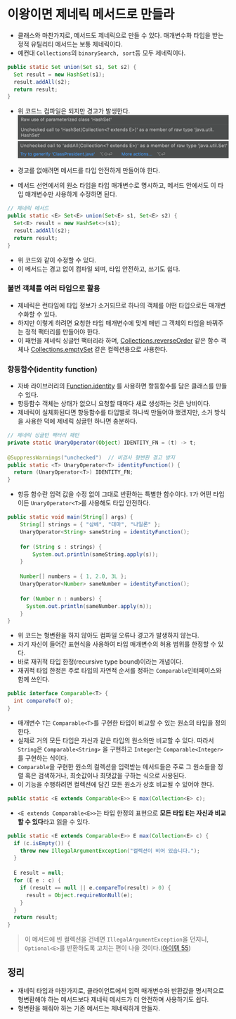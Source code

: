 # 이왕이면 제네릭 메서드로 만들라

* 클래스와 마찬가지로, 메서드도 제네릭으로 만들 수 있다. 매개변수화 타입을 받는 정적 유틸리티 메서드는 보통 제네릭이다.
* 예컨대 `Collections`의 `binarySearch, sort`등 모두 제네릭이다.

```java
public static Set union(Set s1, Set s2) {
  Set result = new HashSet(s1);
  result.addAll(s2);
  return result;
}
```

* 위 코드느 컴파일은 되지만 경고가 발생한다.
![img.png](../images/item30/로%20타입%20수용불가.png)
![img.png](../images/item30/로%20타입%20수용%20불가2.png)

* 경고를 없애려면 메서드를 타입 안전하게 만들어야 한다.
* 메서드 선언에서의 원소 타입을 타입 매개변수로 명시하고, 메서드 안에서도 이 타입 매개변수만 사용하게 수정하면 된다.

```java
// 제네릭 메서드
public static <E> Set<E> union(Set<E> s1, Set<E> s2) {
  Set<E> result = new HashSet<>(s1);
  result.addAll(s2);
  return result;
}
```

* 위 코드와 같이 수정할 수 있다.
* 이 메서드는 경고 없이 컴파일 되며, 타입 안전하고, 쓰기도 쉽다.

### 불변 객체를 여러 타입으로 활용

* 제네릭은 런타임에 타입 정보가 소거되므로 하나의 객체를 어떤 타입으로든 매개변수화할 수 있다.
* 하지만 이렇게 하려면 요청한 타입 매개변수에 맞게 매번 그 객체의 타입을 바꿔주는 정적 팩터리를 만들어야 한다.
* 이 패턴을 제네릭 싱글턴 팩터리라 하며, [Collections.reverseOrder](https://docs.oracle.com/javase/7/docs/api/java/util/Collections.html#reverseOrder())
  같은 함수 객체나 [Collections.emptySet](https://docs.oracle.com/javase/7/docs/api/java/util/Collections.html#emptySet())
  같은 컬렉션용으로 사용한다.

### 항등함수(identity function)

* 자바 라이브러리의 [Function.identity](https://docs.oracle.com/javase/8/docs/api/java/util/function/Function.html#identity--)
  를 사용하면 항등함수를 담은 클래스를 만들 수 있다.
* 항등함수 객체는 상태가 없으니 요청할 때마다 새로 생성하는 것은 낭비이다.
* 제네릭이 실체화된다면 항등함수를 타입별로 하나씩 만들어야 했겠지만, 소거 방식을 사용한 덕에 제네릭 싱글턴 하나면 충분하다.

```java
// 제네릭 싱글턴 팩터리 패턴
private static UnaryOperator(Object) IDENTITY_FN = (t) -> t;

@SuppressWarnings("unchecked")  // 비검사 형변환 경고 방지
public static <T> UnaryOperator<T> identityFunction() {
  return (UnaryOperator<T>) IDENTITY_FN;
}
```

* 항등 함수란 입력 값을 수정 없이 그대로 반환하는 특별한 함수이다. `T`가 어떤 타입이든 `UnaryOperator<T>`를 사용해도 타입 안전하다.

```java
public static void main(String[] args) {
    String[] strings = { "삼베", "대마", "나일론" };
    UnaryOperator<String> sameString = identityFunction();
    
    for (String s : strings) {
        System.out.println(sameString.apply(s));
    }
    
    Number[] numbers = { 1, 2.0, 3L };
    UnaryOperator<Number> sameNumber = identityFunction();
    
    for (Number n : numbers) {
      System.out.println(sameNumber.apply(n));
    }
}
```

* 위 코드는 형변환을 하지 않아도 컴파일 오류나 경고가 발생하지 않는다.
* 자기 자신이 들어간 표현식을 사용하여 타입 매개변수의 허용 범위를 한정할 수 있다.
* 바로 재귀적 타입 한정(recursive type bound)이라는 개념이다.
* 재귀적 타입 한정은 주로 타입의 자연적 순서를 정하는 `Comparable`인터페이스와 함께 쓰인다.

```java
public interface Comparable<T> {
  int compareTo(T o);
}
```

* 매개변수 `T`는 `Comparable<T>`를 구현한 타입이 비교할 수 있는 원소의 타입을 정의한다.
* 실제로 거의 모든 타입은 자신과 같은 타입의 원소와만 비교할 수 있다. 따라서 `String`은 `Comparable<String>`
  을 구현하고 `Integer`는 `Comparable<Integer>`를 구현하는 식이다.
* `Comparable`을 구현한 원소의 컬렉션을 입력받는 메서드들은 주로 그 원소들을 정렬 혹은 검색하거나, 최솟값이나 최댓값을
  구하는 식으로 사용된다.
* 이 기능을 수행하려면 컬렉션에 담긴 모든 원소가 상호 비교될 수 있어야 한다.

```java
public static <E extends Comparable<E>> E max(Collection<E> c);
```

* `<E extends Comparable<E>>`는 타입 한정의 표현으로 **모든 타입 E는 자신과 비교할 수 있다**라고 읽을 수 있다.

```java
public static <E extends Comparable<E>> E max(Collection<E> c) {
  if (c.isEmpty()) {
    throw new IllegalArgumentException("컬렉션이 비어 있습니다.");
  }
  
  E result = null;
  for (E e : c) {
    if (result == null || e.compareTo(result) > 0) {
      result = Object.requireNonNull(e);
    }
  }
  return result;
}
```

> 이 메서드에 빈 컬렉션을 건네면 `IllegalArgumentException`을 던지니, `Optional<E>`를 반환하도록 고치는
> 편이 나을 것이다.([아이템 55](https://github.com/parkhanbeen/study/blob/master/effective-java/8%EC%9E%A5/55.%EC%98%B5%EC%85%94%EB%84%90%20%EB%B0%98%ED%99%98%EC%9D%80%20%EC%8B%A0%EC%A4%91%ED%9E%88%20%ED%95%98%EB%9D%BC.md))

## 정리

* 재네릭 타입과 마찬가지로, 클라이언트에서 입력 매개변수와 반환값을 명시적으로 형변환해야 하는 메서드보다 
  제네릭 메서드가 더 안전하며 사용하기도 쉽다.
* 형변환을 해줘야 하는 기존 메서드는 제네릭하게 만들자.